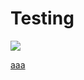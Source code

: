 # Testing

<script>alert(1)</script>

<img src=x onerror=prompt(1)>

<a href='javascript:alert(1)'>aaa</a>
